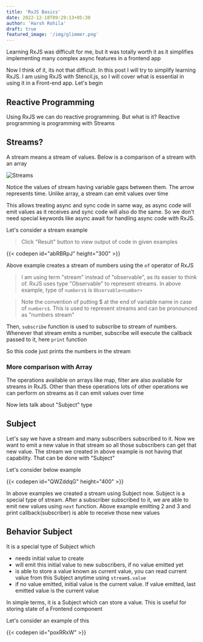 ```yaml
---
title: 'RxJS Basics'
date: 2022-12-18T09:29:13+05:30
author: 'Harsh Rohila'
draft: true
featured_image: '/img/glimmer.png'
---
```


Learning RxJS was difficult for me, but it was totally worth it as it simplifies implementing many complex async features in a frontend app


Now I think of it, its not that difficult. In this post I will try to simplify learning RxJS. I am using RxJS with Stencil.js, so I will cover what is essential in using it in a Front-end app. Let's begin

## Reactive Programming

Using RxJS we can do reactive programming. But what is it? Reactive programming is programming with Streams

## Streams?

A stream means a stream of values. Below is a comparison of a stream with an array

![Streams](/img/streams.png)

Notice the values of stream having variable gaps between them. The arrow represents time. Unlike array, a stream can emit values over time

This allows treating async and sync code in same way, as async code will emit values as it receives and sync code will also do the same. So we don't need special keywords like async await for handling async code with RxJS.

Let's consider a stream example

> Click "Result" button to view output of code in given examples

{{< codepen id="abRBRpJ" height="300" >}}

Above example creates a stream of numbers using the `of` operator of RxJS
> I am using term "stream" instead of "observable", as its easier to think of. RxJS uses type "Observable" to represent streams. In above example, type of `numbers$` is `Observable<number>`

> Note the convention of putting $ at the end of variable name in case of `numbers$`. This is used to represent streams and can be pronounced as "numbers stream"

Then, `subscribe` function is used to subscribe to stream of numbers. Whenever that stream emits a number, subscribe will execute the callback passed to it, here `print` function

So this code just prints the numbers in the stream

### More comparison with Array
The operations available on arrays like map, filter are also available for streams in RxJS. Other than these operations lots of other operations we can perform on streams as it can emit values over time

Now lets talk about "Subject" type

## Subject

Let's say we have a stream and many subscribers subscribed to it. Now we want to emit a new value in that stream so all those subscribers can get that new value. The stream we created in above example is not having that capability. That can be done with "Subject"

Let's consider below example

{{< codepen id="QWZddqG" height="400" >}}

In above examples we created a stream using Subject now. Subject is a special type of stream. After a subscriber subscribed to it, we are able to emit new values using `next` function. Above example emitting 2 and 3 and print callback(subscriber) is able to receive those new values

## Behavior Subject

It is a special type of Subject which
- needs initial value to create
- will emit this initial value to new subscribers, if no value emitted yet
- is able to store a value known as current value, you can read current value from this Subject anytime using `stream$.value`
- if no value emitted, initial value is the current value. If value emitted, last emitted value is the current value

In simple terms, it is a Subject which can store a value. This is useful for storing state of a Frontend component

Let's consider an example of this

{{< codepen id="poxRRxW" >}}
